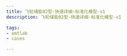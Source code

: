```yaml
---
title: 飞轮储能02型-快速详细-标准化模型-v1
description: 飞轮储能02型-快速详细-标准化模型-v1

tags:
- emtlab
- cases

---
```


<!-- import DocCardList from '@theme/DocCardList';

<DocCardList /> -->